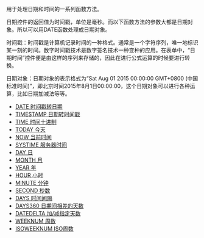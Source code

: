 用于处理日期和时间的一系列函数方法。

日期控件的返回值为时间戳，单位是毫秒。而以下函数方法的参数大都是日期对象。所以可以用DATE函数处理成日期对象。

时间戳：时间戳是计算机记录时间的一种格式。通常是一个字符序列，唯一地标识某一刻的时间。数字时间戳技术是数字签名技术一种变种的应用。在表单中，“日期时间”控件便是由这样的序列来存储的，因此在进行公式运算的时候要进行转换。

日期对象：日期对象的表示格式为“Sat Aug 01 2015 00:00:00 GMT+0800 (中国标准时间)”，即北京时间2015年8月1日00:00:00，这个日期对象可以进行各种运算，比如日期加减法等等。

* [DATE 时间戳转日期 ](DATE时间戳转日期.md)
* [TIMESTAMP 日期转时间戳 ](TIMESTAMP日期转时间戳.md)
* [TIME 时间十进制 ](TIME时间十进制.md)
* [TODAY 今天 ](TODAY今天.md)
* [NOW 当前时间](NOW当前时间.md)
* [SYSTIME 服务器时间](SYSTIME服务器时间.md)
* [DAY 日](DAY日.md)
* [MONTH 月 ](MONTH月.md)
* [YEAR 年](YEAR年.md)
* [HOUR 小时](HOUR小时.md)
* [MINUTE 分钟](MINUTE分钟.md)
* [SECOND 秒数](SECOND秒数.md)
* [DAYS 时间间隔](DAYS时间间隔.md)
* [DAYS360 日期间相差的天数](DAYS360.md)
* [DATEDELTA 加/减指定天数](DATEDELTA.md)
* [WEEKNUM 周数](WEEKNUM.md)
* [ISOWEEKNUM ISO周数](ISOWEEKNUM.md)
